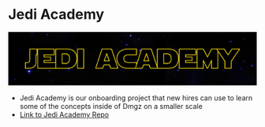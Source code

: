 # Jedi Academy

![](images/jedi_academy.png)

- Jedi Academy is our onboarding project that new hires can use to learn some of the concepts inside of Dmgz on a smaller scale
- [Link to Jedi Academy Repo](https://github.bamtech.co/Android/Jedi-Academy)
